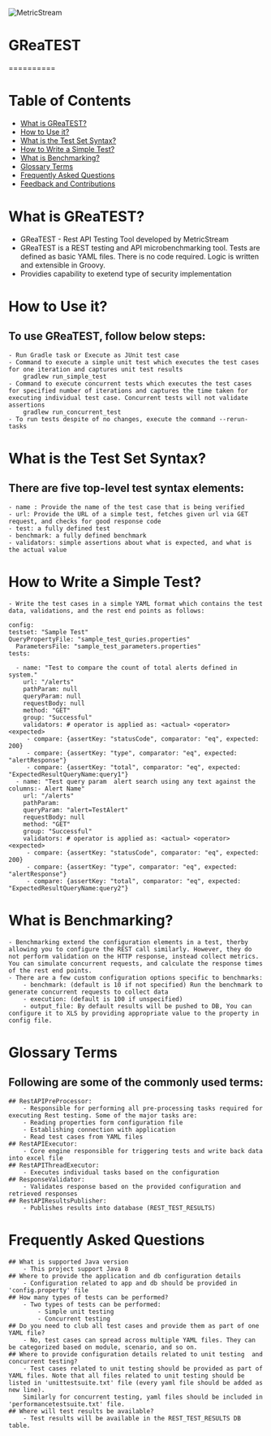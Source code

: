 ![MetricStream](blob/master/MetricStream.png)

# GReaTEST
==========

# Table of Contents

- [What is GReaTEST?](#what-is-greatest)
- [How to Use it?](#how-to-use-it)
- [What is the Test Set Syntax?](#what-is-the-test-set-syntax)
- [How to Write a Simple Test?](#how-to-write-a-simple-test)
- [What is Benchmarking?](#what-is-benchmarking)
- [Glossary Terms](#glossary-terms)
- [Frequently Asked Questions](#frequently-asked-questions)
- [Feedback and Contributions](#feedback-and-contributions)



# What is GReaTEST?
- GReaTEST - Rest API Testing Tool developed by MetricStream
- GReaTEST is a REST testing and API microbenchmarking tool. Tests are defined as basic YAML files. There is no code required. Logic is written and extensible in Groovy.
- Providies capability to exetend type of security implementation

# How to Use it?
## To use GReaTEST, follow below steps:
	- Run Gradle task or Execute as JUnit test case
	- Command to execute a simple unit test which executes the test cases for one iteration and captures unit test results
		gradlew run_simple_test
	- Command to execute concurrent tests which executes the test cases for specified number of iterations and captures the time taken for executing individual test case. Concurrent tests will not validate assertions
		gradlew run_concurrent_test
	- To run tests despite of no changes, execute the command --rerun-tasks
                                 
# What is the Test Set Syntax?
## There are five top-level test syntax elements:
	- name : Provide the name of the test case that is being verified
	- url: Provide the URL of a simple test, fetches given url via GET request, and checks for good response code
	- test: a fully defined test
	- benchmark: a fully defined benchmark
	- validators: simple assertions about what is expected, and what is the actual value

# How to Write a Simple Test?    
	- Write the test cases in a simple YAML format which contains the test data, validations, and the rest end points as follows: 
	
	config:
  	testset: "Sample Test"
  	QueryPropertyFile: "sample_test_quries.properties"
	  ParametersFile: "sample_test_parameters.properties"
	tests:
	
	  - name: "Test to compare the count of total alerts defined in system."
	    url: "/alerts"
	    pathParam: null
	    queryParam: null
	    requestBody: null
	    method: "GET"
	    group: "Successful"
	    validators: # operator is applied as: <actual> <operator> <expected>
	     - compare: {assertKey: "statusCode", comparator: "eq", expected: 200}
	     - compare: {assertKey: "type", comparator: "eq", expected: "alertResponse"}
	     - compare: {assertKey: "total", comparator: "eq", expected:  "ExpectedResultQueryName:query1"}
	  - name: "Test query param  alert search using any text against the columns:- Alert Name"
	    url: "/alerts"
	    pathParam: 
	    queryParam: "alert=TestAlert"
	    requestBody: null
	    method: "GET"
	    group: "Successful"
	    validators: # operator is applied as: <actual> <operator> <expected>
	     - compare: {assertKey: "statusCode", comparator: "eq", expected: 200}
	     - compare: {assertKey: "type", comparator: "eq", expected: "alertResponse"}
	     - compare: {assertKey: "total", comparator: "eq", expected:  "ExpectedResultQueryName:query2"}

# What is Benchmarking?
	- Benchmarking extend the configuration elements in a test, therby allowing you to configure the REST call similarly. However, they do not perform validation on the HTTP response, instead collect metrics. You can simulate concurrent requests, and calculate the response times of the rest end points.
	- There are a few custom configuration options specific to benchmarks:
		- benchmark: (default is 10 if not specified) Run the benchmark to generate concurrent requests to collect data
		- execution: (default is 100 if unspecified)
        - output_file: By default results will be pushed to DB, You can configure it to XLS by providing appropriate value to the property in config file.

# Glossary Terms
## Following are some of the commonly used terms:
	## RestAPIPreProcessor:
		- Responsible for performing all pre-processing tasks required for executing Rest testing. Some of the major tasks are:
		- Reading properties form configuration file
		- Establishing connection with application
		- Read test cases from YAML files
	## RestAPIExecutor:
		- Core engine responsible for triggering tests and write back data into excel file
	## RestAPIThreadExecutor:
		- Executes individual tasks based on the configuration
	## ResponseValidator:
		- Validates response based on the provided configuration and retrieved responses
	## RestAPIResultsPublisher:
		- Publishes results into database (REST_TEST_RESULTS)

# Frequently Asked Questions
	## What is supported Java version
		- This project support Java 8
	## Where to provide the application and db configuration details
		- Configuration related to app and db should be provided in 'config.property' file
	## How many types of tests can be performed?
		- Two types of tests can be performed:
			- Simple unit testing
			- Concurrent testing
	## Do you need to club all test cases and provide them as part of one YAML file?
		- No, test cases can spread across multiple YAML files. They can be categorized based on module, scenario, and so on.
	## Where to provide configuration details related to unit testing  and concurrent testing?
		- Test cases related to unit testing should be provided as part of YAML files. Note that all files related to unit testing should be listed in 'unittestsuite.txt' file (every yaml file should be added as new line).
		Similarly for concurrent testing, yaml files should be included in 'performancetestsuite.txt' file.
	## Where will test results be available?
		- Test results will be available in the REST_TEST_RESULTS DB table.
